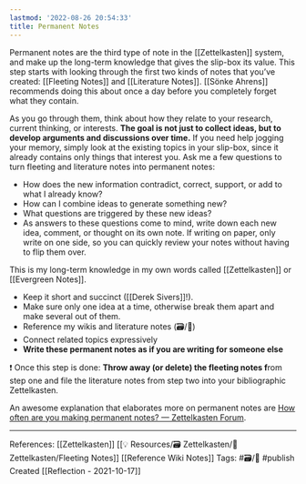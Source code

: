 ```yaml
---
lastmod: '2022-08-26 20:54:33'
title: Permanent Notes
---
```


Permanent notes are the third type of note in the [[Zettelkasten]] system, and make up the long-term knowledge that gives the slip-box its value. This step starts with looking through the first two kinds of notes that you’ve created: [[Fleeting Notes]] and [[Literature Notes]]. [[Sönke Ahrens]] recommends doing this about once a day before you completely forget what they contain.

As you go through them, think about how they relate to your research, current thinking, or interests. **The goal is not just to collect ideas, but to develop arguments and discussions over time.** If you need help jogging your memory, simply look at the existing topics in your slip-box, since it already contains only things that interest you. Ask me a few questions to turn fleeting and literature notes into permanent notes:
- How does the new information contradict, correct, support, or add to what I already know?
- How can I combine ideas to generate something new?
- What questions are triggered by these new ideas?
- As answers to these questions come to mind, write down each new idea, comment, or thought on its own note. If writing on paper, only write on one side, so you can quickly review your notes without having to flip them over.

This is my long-term knowledge in my own words called [[Zettelkasten]] or [[Evergreen Notes]].
- Keep it short and succinct ([[Derek Sivers]]!). 
- Make sure only one idea at a time, otherwise break them apart and make several out of them.
- Reference my wikis and literature notes (🗃/📖)
- Connect related topics expressively
- **Write these permanent notes as if you are writing for someone else**

❗️ Once this step is done: **Throw away (or delete) the fleeting notes f**rom step one and file the literature notes from step two into your bibliographic Zettelkasten.

An awesome explanation that elaborates more on permanent notes are [How often are you making permanent notes? — Zettelkasten Forum](https://forum.zettelkasten.de/discussion/comment/8035/#Comment_8035).

---
References: [[Zettelkasten]] [[💡 Resources/🗃 Zettelkasten/🌳 Zettelkasten/Fleeting Notes]] [[Reference Wiki Notes]]
Tags: #🗃/🌳 #publish 
Created [[Reflection - 2021-10-17]]